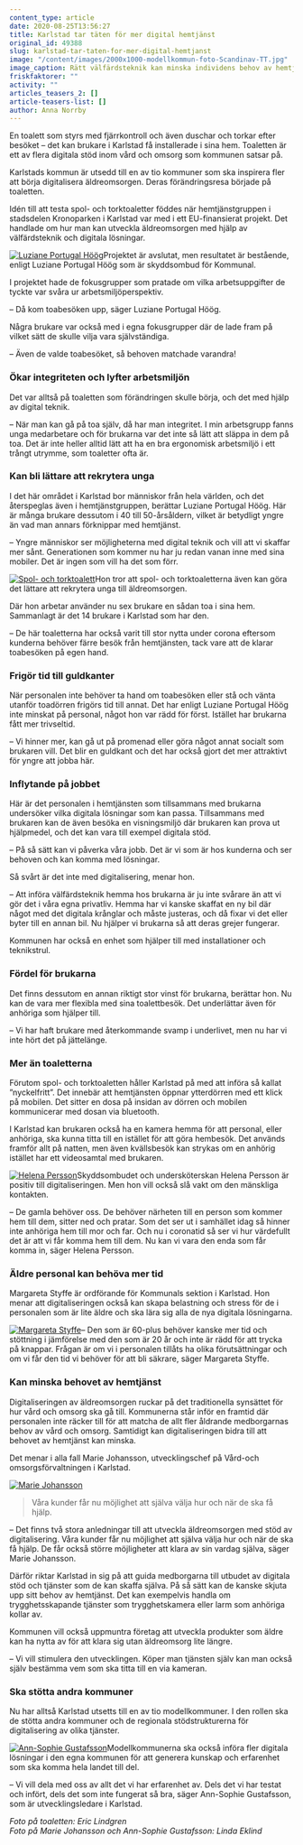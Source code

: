 ```yaml
---
content_type: article
date: 2020-08-25T13:56:27
title: Karlstad tar täten för mer digital hemtjänst
original_id: 49388
slug: karlstad-tar-taten-for-mer-digital-hemtjanst
image: "/content/images/2000x1000-modellkommun-foto-Scandinav-TT.jpg"
image_caption: Rätt välfärdsteknik kan minska individens behov av hemtjänst. Nu är tio kommuner utsedda till modellkommuner för äldreomsorgens digitalisering.
friskfaktorer: ""
activity: ""
articles_teasers_2: []
article-teasers-list: []
author: Anna Norrby
---
```


En toalett som styrs med fjärrkontroll och även duschar och torkar efter besöket – det kan brukare i Karlstad få installerade i sina hem. Toaletten är ett av flera digitala stöd inom vård och omsorg som kommunen satsar på.

Karlstads kommun är utsedd till en av tio kommuner som ska inspirera fler att börja digitalisera äldreomsorgen. Deras förändringsresa började på toaletten.

Idén till att testa spol- och torktoaletter föddes när hemtjänstgruppen i stadsdelen Kronoparken i Karlstad var med i ett EU-finansierat projekt. Det handlade om hur man kan utveckla äldreomsorgen med hjälp av välfärdsteknik och digitala lösningar.

[![Luziane Portugal Höög](https://www.suntarbetsliv.se/wp-content/uploads/2020/08/200x220-luziane-portugal-hoog.jpg)](https://www.suntarbetsliv.se/wp-content/uploads/2020/08/200x220-luziane-portugal-hoog.jpg)Projektet är avslutat, men resultatet är bestående, enligt Luziane Portugal Höög som är skyddsombud för Kommunal.

I projektet hade de fokusgrupper som pratade om vilka arbetsuppgifter de tyckte var svåra ur arbetsmiljöperspektiv.

– Då kom toabesöken upp, säger Luziane Portugal Höög.

Några brukare var också med i egna fokusgrupper där de lade fram på vilket sätt de skulle vilja vara självständiga.

– Även de valde toabesöket, så behoven matchade varandra!

### Ökar integriteten och lyfter arbetsmiljön

Det var alltså på toaletten som förändringen skulle börja, och det med hjälp av digital teknik.

– När man kan gå på toa själv, då har man integritet. I min arbetsgrupp fanns unga medarbetare och för brukarna var det inte så lätt att släppa in dem på toa. Det är inte heller alltid lätt att ha en bra ergonomisk arbetsmiljö i ett trångt utrymme, som toaletter ofta är.

### Kan bli lättare att rekrytera unga

I det här området i Karlstad bor människor från hela världen, och det återspeglas även i hemtjänstgruppen, berättar Luziane Portugal Höög. Här är många brukare dessutom i 40 till 50-årsåldern, vilket är betydligt yngre än vad man annars förknippar med hemtjänst.

– Yngre människor ser möjligheterna med digital teknik och vill att vi skaffar mer sånt. Generationen som kommer nu har ju redan vanan inne med sina mobiler. Det är ingen som vill ha det som förr.

[![Spol- och torktoalett](https://www.suntarbetsliv.se/wp-content/uploads/2020/08/200x220-toalett-foto-eric-lindgren.jpg)](https://www.suntarbetsliv.se/wp-content/uploads/2020/08/200x220-toalett-foto-eric-lindgren.jpg)Hon tror att spol- och torktoaletterna även kan göra det lättare att rekrytera unga till äldreomsorgen.

Där hon arbetar använder nu sex brukare en sådan toa i sina hem. Sammanlagt är det 14 brukare i Karlstad som har den.

– De här toaletterna har också varit till stor nytta under corona eftersom kunderna behöver färre besök från hemtjänsten, tack vare att de klarar toabesöken på egen hand.

### Frigör tid till guldkanter

När personalen inte behöver ta hand om toabesöken eller stå och vänta utanför toadörren frigörs tid till annat. Det har enligt Luziane Portugal Höög inte minskat på personal, något hon var rädd för först. Istället har brukarna fått mer trivseltid.

– Vi hinner mer, kan gå ut på promenad eller göra något annat socialt som brukaren vill. Det blir en guldkant och det har också gjort det mer attraktivt för yngre att jobba här.

### Inflytande på jobbet

Här är det personalen i hemtjänsten som tillsammans med brukarna undersöker vilka digitala lösningar som kan passa. Tillsammans med brukaren kan de även besöka en visningsmiljö där brukaren kan prova ut hjälpmedel, och det kan vara till exempel digitala stöd.

– På så sätt kan vi påverka våra jobb. Det är vi som är hos kunderna och ser behoven och kan komma med lösningar.

Så svårt är det inte med digitalisering, menar hon.

– Att införa välfärdsteknik hemma hos brukarna är ju inte svårare än att vi gör det i våra egna privatliv. Hemma har vi kanske skaffat en ny bil där något med det digitala krånglar och måste justeras, och då fixar vi det eller byter till en annan bil. Nu hjälper vi brukarna så att deras grejer fungerar.

Kommunen har också en enhet som hjälper till med installationer och teknikstrul.

### Fördel för brukarna

Det finns dessutom en annan riktigt stor vinst för brukarna, berättar hon. Nu kan de vara mer flexibla med sina toalettbesök. Det underlättar även för anhöriga som hjälper till.

– Vi har haft brukare med återkommande svamp i underlivet, men nu har vi inte hört det på jättelänge.

### Mer än toaletterna

Förutom spol- och torktoaletten håller Karlstad på med att införa så kallat ”nyckelfritt”. Det innebär att hemtjänsten öppnar ytterdörren med ett klick på mobilen. Det sitter en dosa på insidan av dörren och mobilen kommunicerar med dosan via bluetooth.

I Karlstad kan brukaren också ha en kamera hemma för att personal, eller anhöriga, ska kunna titta till en istället för att göra hembesök. Det används framför allt på natten, men även kvällsbesök kan strykas om en anhörig istället har ett videosamtal med brukaren.

[![Helena Persson](https://www.suntarbetsliv.se/wp-content/uploads/2020/08/200x220-helena-persson.jpg)](https://www.suntarbetsliv.se/wp-content/uploads/2020/08/200x220-helena-persson.jpg)Skyddsombudet och undersköterskan Helena Persson är positiv till digitaliseringen. Men hon vill också slå vakt om den mänskliga kontakten.

– De gamla behöver oss. De behöver närheten till en person som kommer hem till dem, sitter ned och pratar. Som det ser ut i samhället idag så hinner inte anhöriga hem till mor och far. Och nu i coronatid så ser vi hur värdefullt det är att vi får komma hem till dem. Nu kan vi vara den enda som får komma in, säger Helena Persson.

### Äldre personal kan behöva mer tid

Margareta Styffe är ordförande för Kommunals sektion i Karlstad. Hon menar att digitaliseringen också kan skapa belastning och stress för de i personalen som är lite äldre och ska lära sig alla de nya digitala lösningarna.

[![Margareta Styffe](https://www.suntarbetsliv.se/wp-content/uploads/2020/08/200x220-margareta-styffe.jpg)](https://www.suntarbetsliv.se/wp-content/uploads/2020/08/200x220-margareta-styffe.jpg)– Den som är 60-plus behöver kanske mer tid och stöttning i jämförelse med den som är 20 år och inte är rädd för att trycka på knappar. Frågan är om vi i personalen tillåts ha olika förutsättningar och om vi får den tid vi behöver för att bli säkrare, säger Margareta Styffe.

### Kan minska behovet av hemtjänst

Digitaliseringen av äldreomsorgen ruckar på det traditionella synsättet för hur vård och omsorg ska gå till. Kommunerna står inför en framtid där personalen inte räcker till för att matcha de allt fler åldrande medborgarnas behov av vård och omsorg. Samtidigt kan digitaliseringen bidra till att behovet av hemtjänst kan minska.

Det menar i alla fall Marie Johansson, utvecklingschef på Vård-och omsorgsförvaltningen i Karlstad.

[![Marie Johansson](https://www.suntarbetsliv.se/wp-content/uploads/2020/08/200x220-marie-johansson-foto-linda-eklind.jpg)](https://www.suntarbetsliv.se/wp-content/uploads/2020/08/200x220-marie-johansson-foto-linda-eklind.jpg)

> Våra kunder får nu möjlighet att själva välja hur och när de ska få hjälp.

– Det finns två stora anledningar till att utveckla äldreomsorgen med stöd av digitalisering. Våra kunder får nu möjlighet att själva välja hur och när de ska få hjälp. De får också större möjligheter att klara av sin vardag själva, säger Marie Johansson.

Därför riktar Karlstad in sig på att guida medborgarna till utbudet av digitala stöd och tjänster som de kan skaffa själva. På så sätt kan de kanske skjuta upp sitt behov av hemtjänst. Det kan exempelvis handla om trygghetsskapande tjänster som trygghetskamera eller larm som anhöriga kollar av.

Kommunen vill också uppmuntra företag att utveckla produkter som äldre kan ha nytta av för att klara sig utan äldreomsorg lite längre.

– Vi vill stimulera den utvecklingen. Köper man tjänsten själv kan man också själv bestämma vem som ska titta till en via kameran.

### Ska stötta andra kommuner

Nu har alltså Karlstad utsetts till en av tio modellkommuner. I den rollen ska de stötta andra kommuner och de regionala stödstrukturerna för digitalisering av olika tjänster.

[![Ann-Sophie Gustafsson](https://www.suntarbetsliv.se/wp-content/uploads/2020/08/Ann-200x220-sophie-gustafsson-foto-linda-eklind.jpg)](https://www.suntarbetsliv.se/wp-content/uploads/2020/08/Ann-200x220-sophie-gustafsson-foto-linda-eklind.jpg)Modellkommunerna ska också införa fler digitala lösningar i den egna kommunen för att generera kunskap och erfarenhet som ska komma hela landet till del.

– Vi vill dela med oss av allt det vi har erfarenhet av. Dels det vi har testat och infört, dels det som inte fungerat så bra, säger Ann-Sophie Gustafsson, som är utvecklingsledare i Karlstad.

_Foto på toaletten: Eric Lindgren_  
_Foto på Marie Johansson och Ann-Sophie Gustafsson: Linda Eklind_

